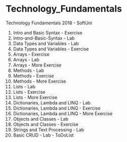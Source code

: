 # Technology_Fundamentals

Technology Fundamentals 2018 - SoftUni

01. Intro and Basic Syntax - Exercise
01. Intro-and-Basic-Syntax - Lab
02. Data Types and Variables - Lab
02. Data Types and Variables - Exercise
03. Arrays - Exercise
03. Arrays - Lab
03. Arrays - More Exercise
04. Methods - Lab
04. Methods - Exercise
04. Methods - More Exercise
05. Lists - Lab
05. Lists - Exercise
05. Lists - More Exercise
06. Dictionaries, Lambda and LINQ - Lab
06. Dictionaries, Lambda and LINQ - Exercise
06. Dictionaries, Lambda and LINQ - More Exercise
07. Objects and Classes - Lab
07. Objects and Classes - Exercise
08. Strings and Text Processing - Lab
10. Basic CRUD - Lab - ToDoList